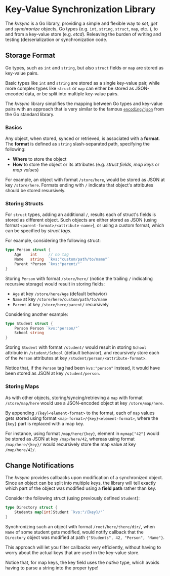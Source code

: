 # Key-Value Synchronization Library

The *kvsync* is a Go library, providing a simple and flexible way to *set*, *get* and *synchronize* objects, Go types (e.g. `int`, `string`, `struct`, `map`, etc..), to and from a key-value store (e.g. *etcd*). Releaving the burden of writing and testing (de)serialization or synchronization code.

## Storage Format

Go types, such as `int` and `string`, but also `struct` fields or `map` are stored as key-value pairs.

Basic types like `int` and `string` are stored as a single key-value pair, while more complex types like `struct` or `map` can either be stored as JSON-encoded data, or be split into multiple key-value pairs.

The *kvsync* library simplifies the mapping between Go types and key-value pairs with an approach that is very similar to the famous [`encoding/json`](https://golang.org/pkg/encoding/json) from the Go standard library.

### Basics

Any object, when stored, synced or retrieved, is associated with a **format**. The **format** is defined as `string` slash-separated path, specifying the following:

- **Where** to store the object 
- **How** to store the object or its attributes (e.g. *struct fields*, *map keys* or *map values*)

For example, an object with format `/store/here`, would be stored as JSON at key `/store/here`. Formats ending with `/`  indicate that object's attributes should be stored resursively.

### Storing Structs

For `struct` types, adding an additional `/`, results each of  struct's fields is stored as different object. Such objects are either stored as JSON (using format `<parent-format>/<attribute-name>`), or using a custom format, which can be specified by *struct tags*.

For example, considering the following struct:

```go
type Person struct {
	Age    int     // no tag
	Name   string  `kvs:"custom/path/to/name"`
	Parent *Person `kvs:"parent/"`
}
```

Storing `Person` with format `/store/here/` (notice the trailing `/` indicating recursive storage) would result in storing fields:

- `Age` at key `/store/here/Age` (default behavior)
- `Name` at key `/store/here/custom/path/to/name`
- `Parent` at key `/store/here/parent/` recursively

Considering another example:

```go
type Student struct {
	Person Person `kvs:"person/"`
	School string
}
```

Storing `Student` with format `/student/` would result in storing `School` attribute in `/student/School` (default behavior), and recursively store each of the `Person` attributes at key `/student/person/<attribute-format>`.

Notice that, if the `Person` tag had been `kvs:"person"` instead, it would have been stored as JSON at key `/student/person`.

### Storing Maps

As with other objects, storing/syncing/retrieving a `map` with format `/store/map/here` would use a JSON-encoded object at key `/store/map/here`.

By appending `/{key}<element-format>` to the format, each of `map` values gets stored using format `<map-format>/{key}<element-format>`, where the `{key}` part is replaced with a map key.

For instance, using format `/map/here/{key}`, element in `mymap["42"]` would be stored as JSON at key `/map/here/42`, whereas using format `/map/here/{key}/` would recursively store the map value at key `/map/here/42/`.


## Change Notifications

The *kvsync* provides callbacks upon modification of a synchronized object. Since an object can be split into multiple keys, the library will tell exactly which part of the object was modified using a **field path** rather than key.

Consider the following struct (using previously defined `Student`):

```go
type Directory struct {
	Students map[int]Student `kvs:"/{key}/"`
}
```

Synchronizing such an object with format `/root/here/there/dir/`, when `Name` of some student gets modified, would notify callback that the `Directory` object was modified at path `{"Students", 42, "Person", "Name"}`.

This approach will let you filter callbacks very efficiently, without having to worry about the actual keys that are used in the key-value store.

Notice that, for map keys, the key field uses the *native* type, which avoids having to parse a string into the proper type!
